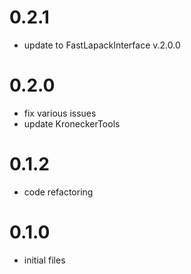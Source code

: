 0.2.1
=====
- update to FastLapackInterface v.2.0.0

0.2.0
=====
- fix various issues
- update KroneckerTools

0.1.2
=====
- code refactoring

0.1.0
=====
- initial files
